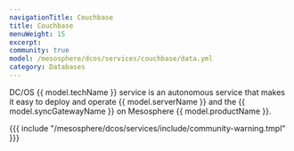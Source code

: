 ```yaml
---
navigationTitle: Couchbase
title: Couchbase
menuWeight: 15
excerpt: 
community: true
model: /mesosphere/dcos/services/couchbase/data.yml
category: Databases
---
```


DC/OS {{ model.techName }} service is an autonomous service that makes it easy to deploy and operate {{ model.serverName }} and the {{ model.syncGatewayName }} on Mesosphere {{ model.productName }}.

{{{ include "/mesosphere/dcos/services/include/community-warning.tmpl" }}}
